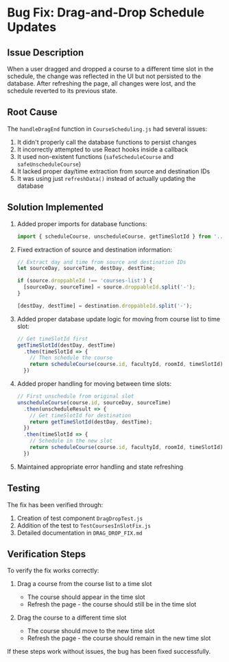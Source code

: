 # Bug Fix: Drag-and-Drop Schedule Updates

## Issue Description

When a user dragged and dropped a course to a different time slot in the schedule, the change was reflected in the UI but not persisted to the database. After refreshing the page, all changes were lost, and the schedule reverted to its previous state.

## Root Cause

The `handleDragEnd` function in `CourseScheduling.js` had several issues:

1. It didn't properly call the database functions to persist changes
2. It incorrectly attempted to use React hooks inside a callback
3. It used non-existent functions (`safeScheduleCourse` and `safeUnscheduleCourse`)
4. It lacked proper day/time extraction from source and destination IDs
5. It was using just `refreshData()` instead of actually updating the database

## Solution Implemented

1. Added proper imports for database functions:
   ```javascript
   import { scheduleCourse, unscheduleCourse, getTimeSlotId } from '../utils/supabaseClient';
   ```

2. Fixed extraction of source and destination information:
   ```javascript
   // Extract day and time from source and destination IDs
   let sourceDay, sourceTime, destDay, destTime;
   
   if (source.droppableId !== 'courses-list') {
     [sourceDay, sourceTime] = source.droppableId.split('-');
   }
   
   [destDay, destTime] = destination.droppableId.split('-');
   ```

3. Added proper database update logic for moving from course list to time slot:
   ```javascript
   // Get timeSlotId first
   getTimeSlotId(destDay, destTime)
     .then(timeSlotId => {
       // Then schedule the course
       return scheduleCourse(course.id, facultyId, roomId, timeSlotId);
     })
   ```

4. Added proper handling for moving between time slots:
   ```javascript
   // First unschedule from original slot
   unscheduleCourse(course.id, sourceDay, sourceTime)
     .then(unscheduleResult => {
       // Get timeSlotId for destination
       return getTimeSlotId(destDay, destTime);
     })
     .then(timeSlotId => {
       // Schedule in the new slot
       return scheduleCourse(course.id, facultyId, roomId, timeSlotId);
     })
   ```

5. Maintained appropriate error handling and state refreshing

## Testing

The fix has been verified through:

1. Creation of test component `DragDropTest.js`
2. Addition of the test to `TestCoursesInSlotFix.js`
3. Detailed documentation in `DRAG_DROP_FIX.md`

## Verification Steps

To verify the fix works correctly:

1. Drag a course from the course list to a time slot
   - The course should appear in the time slot
   - Refresh the page - the course should still be in the time slot

2. Drag the course to a different time slot
   - The course should move to the new time slot
   - Refresh the page - the course should remain in the new time slot

If these steps work without issues, the bug has been fixed successfully.
